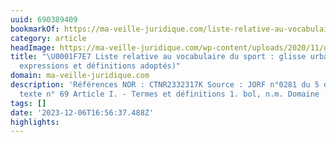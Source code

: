 ```yaml
---
uuid: 690389409
bookmarkOf: https://ma-veille-juridique.com/liste-relative-au-vocabulaire-du-sport-glisse-urbaine-termes-expressions-et-definitions-adoptes/
category: article
headImage: https://ma-veille-juridique.com/wp-content/uploads/2020/11/gavel-2492011_1920-600x400.jpg
title: "\U0001F7E7 Liste relative au vocabulaire du sport : glisse urbaine (termes,
  expressions et définitions adoptés)"
domain: ma-veille-juridique.com
description: 'Références NOR : CTNR2332317K Source : JORF n°0281 du 5 décembre 2023,
  texte n° 69 Article I. - Termes et définitions 1. bol, n.m. Domaine : Sports/Sports'
tags: []
date: '2023-12-06T16:56:37.488Z'
highlights:
---
```




